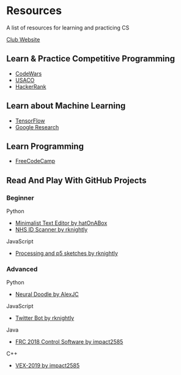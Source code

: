 # Resources
A list of resources for learning and practicing CS

[Club Website](https://bellairecsclub.weebly.com/)

## Learn & Practice Competitive Programming
- [CodeWars](https://codewars.com)
- [USACO](https://usaco.com)
- [HackerRank](https://www.hackerrank.com/)

## Learn about Machine Learning
- [TensorFlow](https://tensorflow.org)
- [Google Research](https://colab.research.google.com)

## Learn Programming
- [FreeCodeCamp](https://www.freecodecamp.org/)

## Read And Play With GitHub Projects

### Beginner
Python
- [Minimalist Text Editor by hatOnABox](https://github.com/hatOnABox/Minimilistic-text-editor)
- [NHS ID Scanner by rknightly](https://github.com/rknightly/nhs-scanner)

JavaScript
- [Processing and p5 sketches by rknightly](https://github.com/rknightly/sketches)

### Advanced
Python
- [Neural Doodle by AlexJC](https://github.com/alexjc/neural-doodle)

JavaScript
- [Twitter Bot by rknightly](https://github.com/rknightly/twit-bot)

Java
- [FRC 2018 Control Software by impact2585](https://github.com/Impact2585/FRC-2018)

C++
- [VEX-2019 by impact2585](https://github.com/Impact2585/VEX2019)

